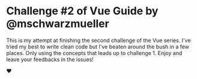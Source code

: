 # Challenge \#2 of Vue Guide by @mschwarzmueller

This is my attempt at finishing the second challenge of the Vue series. I've tried my best to write clean code but I've beaten around the bush in a few places. Only using the concepts that leads up to challenge 1. Enjoy and leave your feedbacks in the issues!

:heart:
